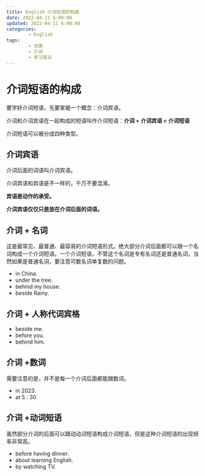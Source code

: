 ```yaml
---
title: English 介词短语的构成
date: 2022-04-11 6:00:00
updated: 2022-04-11 6:00:00
categories:
        - English
tags:
        - 词类
        - 介词
        - 学习笔记
---
```


# 介词短语的构成

要学好介词短语，先要掌握一个概念：介词宾语。

介词和介词宾语在一起构成的短语叫作介词短语：**介词 + 介词宾语 = 介词短语**

介词短语可以被分成四种类型。

## 介词宾语

介词后面的词语叫介词宾语。

介词宾语和宾语是不一样的，千万不要混淆。

**宾语是动作的承受。**

**介词宾语仅仅只是放在介词后面的词语。**

## 介词 + 名词

这是最常见、最普通、最容易的介词短语形式。绝大部分介词后面都可以跟一个名词构成一个介词短语。一个介词短语，不管这个名词是专有名词还是普通名词，当然如果是普通名词，要注意可数名词单复数的问题。

- in China.
- under the tree.
- behind my house.
- beside Rainy.

## 介词 + 人称代词宾格

- beside me.
- before you.
- behind him.

## 介词 +数词

需要注意的是，并不是每一个介词后面都能跟数词。

- in 2023.
- at 5 : 30.

## 介词 +动词短语

虽然部分介词的后面可以跟动动词短语构成介词短语，但是这种介词短语的出现频率非常高。

- before having dinner.
- about learning English.
- by watching TV.



